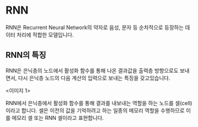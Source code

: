 # RNN

RNN은 Recurrent Neural Network의 약자로 음성, 문자 등 순차적으로 등장하는 데이터 처리에 적합한 모델입니다.

## RNN의 특징

RNN은 은닉층의 노드에서 활성화 함수를 통해 나온 결과값을 출력층 방향으로도 보내면서, 다시 은닉층 노드의 다음 계산의 입력으로 보내는 특징을 갖고있습니다.

<이미지 1>

RNN에서 은닉층에서 활성화 함수를 통해 결과를 내보내는 역할을 하는 노드를 셀(cell)이라고 합니다. 셀은 이전의 값을 기억하려고 하는 일종의 메모리 역할을 수행하므로 이를 메모리 셀 또는 RNN 셀이라고 표현합니다.